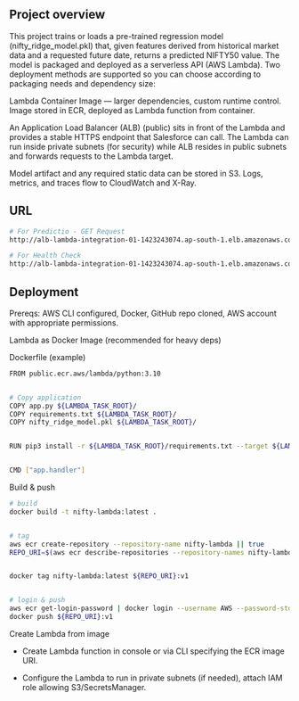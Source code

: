 ## Project overview

This project trains or loads a pre-trained regression model (nifty_ridge_model.pkl) that, given features derived from historical market data and a requested future date, returns a predicted NIFTY50 value. The model is packaged and deployed as a serverless API (AWS Lambda). Two deployment methods are supported so you can choose according to packaging needs and dependency size:

Lambda Container Image — larger dependencies, custom runtime control. Image stored in ECR, deployed as Lambda function from container.

An Application Load Balancer (ALB) (public) sits in front of the Lambda and provides a stable HTTPS endpoint that Salesforce can call. The Lambda can run inside private subnets (for security) while ALB resides in public subnets and forwards requests to the Lambda target.

Model artifact and any required static data can be stored in S3. Logs, metrics, and traces flow to CloudWatch and X-Ray.

## URL

```bash
# For Predictio - GET Request
http://alb-lambda-integration-01-1423243074.ap-south-1.elb.amazonaws.com/predict

# For Health Check
http://alb-lambda-integration-01-1423243074.ap-south-1.elb.amazonaws.com
```

## Deployment

Prereqs: AWS CLI configured, Docker, GitHub repo cloned, AWS account with appropriate permissions.

Lambda as Docker Image (recommended for heavy deps)

Dockerfile (example)

```bash
FROM public.ecr.aws/lambda/python:3.10


# Copy application
COPY app.py ${LAMBDA_TASK_ROOT}/
COPY requirements.txt ${LAMBDA_TASK_ROOT}/
COPY nifty_ridge_model.pkl ${LAMBDA_TASK_ROOT}/


RUN pip3 install -r ${LAMBDA_TASK_ROOT}/requirements.txt --target ${LAMBDA_TASK_ROOT}


CMD ["app.handler"]
```

Build & push

```bash
# build
docker build -t nifty-lambda:latest .


# tag
aws ecr create-repository --repository-name nifty-lambda || true
REPO_URI=$(aws ecr describe-repositories --repository-names nifty-lambda --query 'repositories[0].repositoryUri' --output text)


docker tag nifty-lambda:latest ${REPO_URI}:v1


# login & push
aws ecr get-login-password | docker login --username AWS --password-stdin ${REPO_URI}
docker push ${REPO_URI}:v1
```
Create Lambda from image

+ Create Lambda function in console or via CLI specifying the ECR image URI.

+ Configure the Lambda to run in private subnets (if needed), attach IAM role allowing S3/SecretsManager.
